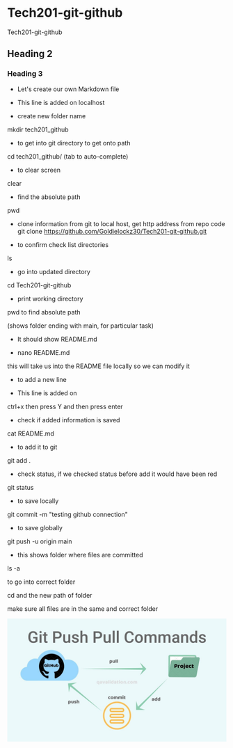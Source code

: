 # Tech201-git-github
Tech201-git-github
## Heading 2
### Heading 3
- Let's create our own Markdown file


- This line is added on localhost


- create new folder      name

 mkdir     tech201_github


- to get into git directory to get onto path

cd tech201_github/
(tab to auto-complete)


- to clear screen

clear


- find the absolute path

pwd


- clone information from git to local host, get http address from repo code 
git clone https://github.com/Goldielockz30/Tech201-git-github.git

  

- to confirm check list directories

ls


- go into updated directory 

cd Tech201-git-github

  
- print working directory

pwd to find absolute path


(shows folder ending with main, for particular task)


- lt should show README.md


- nano README.md

this will take us into the README file locally so we can modify it

  
- to add a new line


- This line is added on

ctrl+x  then press Y and then press enter

- check if added information is saved

cat README.md

- to add it to git

git add .

- check status, if we checked status before add it would have been red

git status

- to save locally

git commit -m "testing github connection"   

- to save globally

git push -u origin main  

- this shows folder where files are committed

ls -a

to go into correct folder


cd and the new path of folder


make sure all files are in the same and correct folder


![](git.jpg)